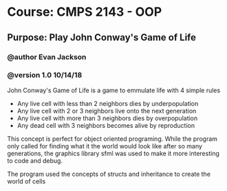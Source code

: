 # Course: CMPS 2143 - OOP

## Purpose: Play John Conway's Game of Life

### @author Evan Jackson
### @version 1.0 10/14/18

John Conway's Game of Life is a game to emmulate life with 4 simple rules
- Any live cell with less than 2 neighbors dies by underpopulation
- Any live cell with 2 or 3 neighbors live onto the next generation
- Any live cell with more than 3 neighbors dies by overpopulation
- Any dead cell with 3 neighbors becomes alive by reproduction

This concept is perfect for object oriented programing. While the program only called for finding what it the world would look like after so many generations, the graphics library sfml was used to make it more interesting to code and debug.

The program used the concepts of structs and inheritance to create the world of cells
